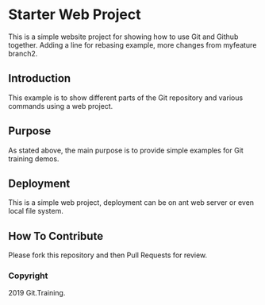 # Starter Web Project

This is a simple website project for
showing how to use Git and Github together.
Adding a line for rebasing example, more changes from myfeature branch2.

## Introduction

This example is to show different parts
of the Git repository and various commands
using a web project.

## Purpose

As stated above, the main purpose is to provide
simple examples for Git training demos.

## Deployment

This is a simple web project, deployment can be
on ant web server or even local file system.

## How To Contribute

Please fork this repository and then Pull Requests for review.

### Copyright

2019 Git.Training.
